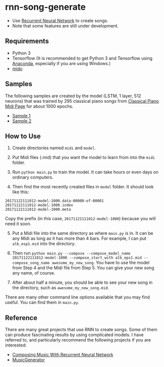 # rnn-song-generate
- Use [Recurrent Neural Network](https://en.wikipedia.org/wiki/Recurrent_neural_network) to create songs.
- Note that some features are still under development.

## Requirements
- Python 3
- Tensorflow (It is recommended to get Python 3 and Tensorflow using [Anaconda](https://anaconda.org/), especially if you are using Windows.)
- [mido](http://mido.readthedocs.io/en/latest/)

## Samples
The following samples are created by the model (LSTM, 1 layer, 512 neurons) that was trained by 295 classical piano songs from [Classical Piano Midi Page](http://www.piano-midi.de/) for about 1000 epochs.
- [Sample 1](https://www.dropbox.com/s/vymdt07bkls7o7n/sample_1.mp3?dl=0)
- [Sample 2](https://www.dropbox.com/s/epp41z7zkk63duk/sample_2.mp3?dl=0)

## How to Use
1. Create directories named `midi` and `model`.

2. Put Midi files (.mid) that you want the model to learn from into the `midi` folder.

3. Run `python main.py` to train the model. It can take hours or even days on ordinary computers. 

4. Then find the most recently created files in `model` folder. It should look like this:

```
20171122111012-model-1000.data-00000-of-00001
20171122111012-model-1000.index
20171122111012-model-1000.meta
```

Copy the prefix (in this case, `20171122111012-model-1000`) because you will need it soon.

5. Put a Midi file into the same directory as where `main.py` is in. It can be any Midi as long as it has more than 4 bars. 
For example, I can put `alb_esp1.mid` into the directory.

6. Then run `python main.py --compose --compose_model_name 20171122111012-model-1000 --compose_start_with alb_eps1.mid --compose_song_name awesome_my_new_song`.
You have to use the model from Step 4 and the Midi file from Step 5. You can give your new song any name, of course.

7. After about half a minute, you should be able to see your new song in the directory, such as `awesome_my_new_song.mid`.


There are many other command line options available that you may find useful. You can find them in `main.py`.

## Reference
There are many great projects that use RNN to create songs. Some of them can produce fascinating results by using complicated models.
I have referred to, and particularly recommend the following projects if you are interested:
- [Composing Music With Recurrent Neural Network](http://www.hexahedria.com/2015/08/03/composing-music-with-recurrent-neural-networks/)
- [MusicGenerator](https://github.com/Conchylicultor/MusicGenerator)



